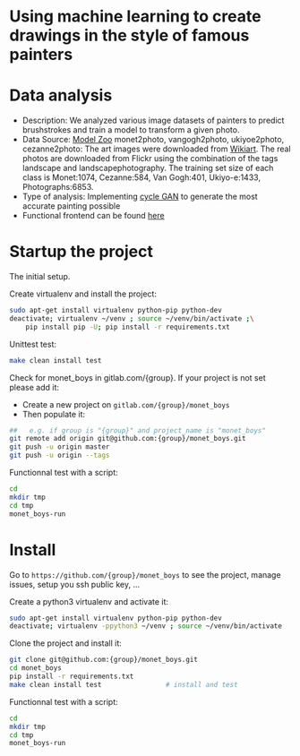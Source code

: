 # Using machine learning to create drawings in the style of famous painters

# Data analysis
- Description: We analyzed various image datasets of painters to predict brushstrokes and train a model to transform a given photo.
- Data Source: [Model Zoo](https://github.com/junyanz/CycleGAN#model-zoo) monet2photo, vangogh2photo, ukiyoe2photo, cezanne2photo: The art images were downloaded from [Wikiart](https://www.wikiart.org/). The real photos are downloaded from Flickr using the combination of the tags landscape and landscapephotography. The training set size of each class is Monet:1074, Cezanne:584, Van Gogh:401, Ukiyo-e:1433, Photographs:6853.
- Type of analysis: Implementing [cycle GAN](https://software.intel.com/content/www/us/en/develop/articles/improving-cycle-gan-using-intel-ai-devcloud.html) to generate the most accurate painting possible 
- Functional frontend can be found [here](https://showmeyourgans.herokuapp.com/) 


# Startup the project

The initial setup.

Create virtualenv and install the project:
```bash
sudo apt-get install virtualenv python-pip python-dev
deactivate; virtualenv ~/venv ; source ~/venv/bin/activate ;\
    pip install pip -U; pip install -r requirements.txt
```

Unittest test:
```bash
make clean install test
```

Check for monet_boys in gitlab.com/{group}.
If your project is not set please add it:

- Create a new project on `gitlab.com/{group}/monet_boys`
- Then populate it:

```bash
##   e.g. if group is "{group}" and project_name is "monet_boys"
git remote add origin git@github.com:{group}/monet_boys.git
git push -u origin master
git push -u origin --tags
```

Functionnal test with a script:

```bash
cd
mkdir tmp
cd tmp
monet_boys-run
```

# Install

Go to `https://github.com/{group}/monet_boys` to see the project, manage issues,
setup you ssh public key, ...

Create a python3 virtualenv and activate it:

```bash
sudo apt-get install virtualenv python-pip python-dev
deactivate; virtualenv -ppython3 ~/venv ; source ~/venv/bin/activate
```

Clone the project and install it:

```bash
git clone git@github.com:{group}/monet_boys.git
cd monet_boys
pip install -r requirements.txt
make clean install test                # install and test
```
Functionnal test with a script:

```bash
cd
mkdir tmp
cd tmp
monet_boys-run
```

